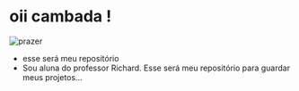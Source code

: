 # oii cambada !
![prazer](https://media4.giphy.com/media/v1.Y2lkPTc5MGI3NjExejllNGtobnFha3d6a2tyMjd2aWJlMzUxODZvbDVkeTJpcjJzNW16ayZlcD12MV9pbnRlcm5hbF9naWZfYnlfaWQmY3Q9Zw/H3YVOci4pyQx3THHAV/giphy.webp)
* esse será meu repositório
* Sou aluna do professor Richard. Esse será meu repositório para guardar meus projetos...
